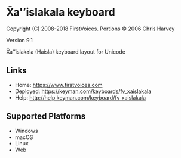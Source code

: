 X̄a'ʼislak̓ala keyboard
======================

Copyright (C) 2008-2018 FirstVoices. Portions © 2006 Chris Harvey

Version 9.1

X̄a'ʼislak̓ala (Haisla) keyboard layout for Unicode

Links
-----

 * Home:     <https://www.firstvoices.com>
 * Deployed: <https://keyman.com/keyboards/fv_xaislakala>
 * Help:     <http://help.keyman.com/keyboard/fv_xaislakala>
 
Supported Platforms
-------------------

 * Windows
 * macOS
 * Linux
 * Web
